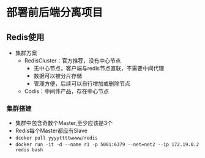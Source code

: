 # 部署前后端分离项目

## Redis使用

* 集群方案
  * RedisCluster：官方推荐，没有中心节点
    * 无中心节点，客户端与redis节点直联，不需要中间代理
    * 数据可以被分片存储
    * 管理方便，后续可以自行增加或删除节点
  * Codis：中间件产品，存在中心节点

### 集群搭建

* 集群中包含奇数个Master,至少应该是3个
* Redis每个Master都应有Slave
* `dcoker pull yyyyttttwwww/redis`
* `docker run -it -d --name r1 -p 5001:6379 --net=net2 --ip 172.19.0.2 redis bash`







